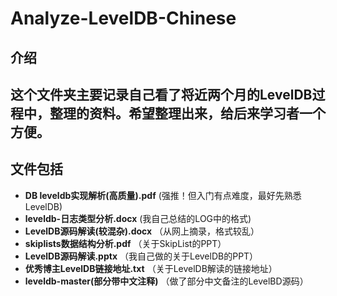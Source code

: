 # Analyze-LevelDB-Chinese
## 介绍
这个文件夹主要记录自己看了将近两个月的LevelDB过程中，整理的资料。希望整理出来，给后来学习者一个方便。
---
## 文件包括 

* **DB leveldb实现解析(高质量).pdf**  (强推！但入门有点难度，最好先熟悉LevelDB)    
* **leveldb-日志类型分析.docx** (我自己总结的LOG中的格式)
* **LevelDB源码解读(较混杂).docx**  （从网上摘录，格式较乱）      
* **skiplists数据结构分析.pdf** （关于SkipList的PPT）
* **LevelDB源码解读.pptx**      （我自己做的关于LevelDB的PPT）    
* **优秀博主LevelDB链接地址.txt** （关于LevelDB解读的链接地址）
* **leveldb-master(部分带中文注释)** （做了部分中文备注的LevelBD源码）

